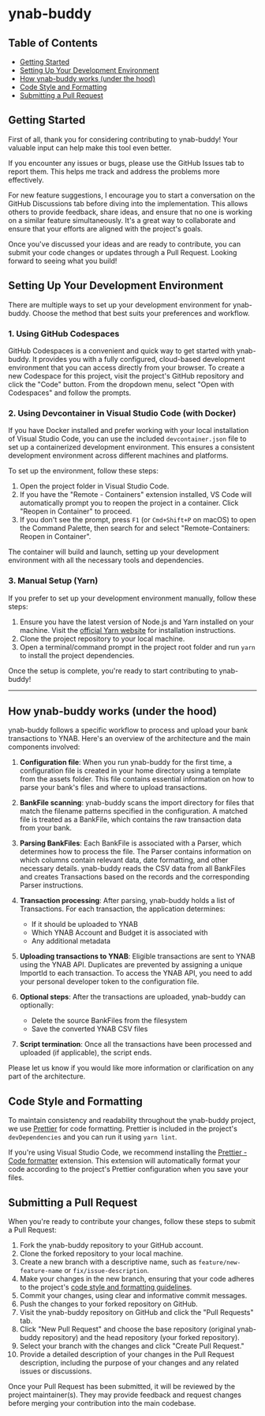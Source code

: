 # ynab-buddy

## Table of Contents

- [Getting Started](#getting-started)
- [Setting Up Your Development Environment](#setting-up-your-development-environment)
- [How ynab-buddy works (under the hood)](#how-ynab-buddy-works-under-the-hood)
- [Code Style and Formatting](#code-style-and-formatting)
- [Submitting a Pull Request](#submitting-a-pull-request)

## Getting Started

First of all, thank you for considering contributing to ynab-buddy! Your valuable input can help make this tool even better.

If you encounter any issues or bugs, please use the GitHub Issues tab to report them. This helps me track and address the problems more effectively.

For new feature suggestions, I encourage you to start a conversation on the GitHub Discussions tab before diving into the implementation. This allows others to provide feedback, share ideas, and ensure that no one is working on a similar feature simultaneously. It's a great way to collaborate and ensure that your efforts are aligned with the project's goals.

Once you've discussed your ideas and are ready to contribute, you can submit your code changes or updates through a Pull Request. Looking forward to seeing what you build!

## Setting Up Your Development Environment

There are multiple ways to set up your development environment for ynab-buddy. Choose the method that best suits your preferences and workflow.

### 1. Using GitHub Codespaces

GitHub Codespaces is a convenient and quick way to get started with ynab-buddy. It provides you with a fully configured, cloud-based development environment that you can access directly from your browser. To create a new Codespace for this project, visit the project's GitHub repository and click the "Code" button. From the dropdown menu, select "Open with Codespaces" and follow the prompts.

### 2. Using Devcontainer in Visual Studio Code (with Docker)

If you have Docker installed and prefer working with your local installation of Visual Studio Code, you can use the included `devcontainer.json` file to set up a containerized development environment. This ensures a consistent development environment across different machines and platforms.

To set up the environment, follow these steps:

1. Open the project folder in Visual Studio Code.
2. If you have the "Remote - Containers" extension installed, VS Code will automatically prompt you to reopen the project in a container. Click "Reopen in Container" to proceed.
3. If you don't see the prompt, press `F1` (or `Cmd+Shift+P` on macOS) to open the Command Palette, then search for and select "Remote-Containers: Reopen in Container".

The container will build and launch, setting up your development environment with all the necessary tools and dependencies.

### 3. Manual Setup (Yarn)

If you prefer to set up your development environment manually, follow these steps:

1. Ensure you have the latest version of Node.js and Yarn installed on your machine. Visit the [official Yarn website](https://yarnpkg.com/) for installation instructions.
2. Clone the project repository to your local machine.
3. Open a terminal/command prompt in the project root folder and run `yarn` to install the project dependencies.

Once the setup is complete, you're ready to start contributing to ynab-buddy!

---

## How ynab-buddy works (under the hood)

ynab-buddy follows a specific workflow to process and upload your bank transactions to YNAB. Here's an overview of the architecture and the main components involved:

1. **Configuration file**: When you run ynab-buddy for the first time, a configuration file is created in your home directory using a template from the assets folder. This file contains essential information on how to parse your bank's files and where to upload transactions.

2. **BankFile scanning**: ynab-buddy scans the import directory for files that match the filename patterns specified in the configuration. A matched file is treated as a BankFile, which contains the raw transaction data from your bank.

3. **Parsing BankFiles**: Each BankFile is associated with a Parser, which determines how to process the file. The Parser contains information on which columns contain relevant data, date formatting, and other necessary details. ynab-buddy reads the CSV data from all BankFiles and creates Transactions based on the records and the corresponding Parser instructions.

4. **Transaction processing**: After parsing, ynab-buddy holds a list of Transactions. For each transaction, the application determines:

   - If it should be uploaded to YNAB
   - Which YNAB Account and Budget it is associated with
   - Any additional metadata

5. **Uploading transactions to YNAB**: Eligible transactions are sent to YNAB using the YNAB API. Duplicates are prevented by assigning a unique ImportId to each transaction. To access the YNAB API, you need to add your personal developer token to the configuration file.

6. **Optional steps**: After the transactions are uploaded, ynab-buddy can optionally:

   - Delete the source BankFiles from the filesystem
   - Save the converted YNAB CSV files

7. **Script termination**: Once all the transactions have been processed and uploaded (if applicable), the script ends.

Please let us know if you would like more information or clarification on any part of the architecture.

## Code Style and Formatting

To maintain consistency and readability throughout the ynab-buddy project, we use [Prettier](https://prettier.io/) for code formatting. Prettier is included in the project's `devDependencies` and you can run it using `yarn lint`.

If you're using Visual Studio Code, we recommend installing the [Prettier - Code formatter](https://marketplace.visualstudio.com/items?itemName=esbenp.prettier-vscode) extension. This extension will automatically format your code according to the project's Prettier configuration when you save your files.

## Submitting a Pull Request

When you're ready to contribute your changes, follow these steps to submit a Pull Request:

1. Fork the ynab-buddy repository to your GitHub account.
2. Clone the forked repository to your local machine.
3. Create a new branch with a descriptive name, such as `feature/new-feature-name` or `fix/issue-description`.
4. Make your changes in the new branch, ensuring that your code adheres to the project's [code style and formatting guidelines](#code-style-and-formatting).
5. Commit your changes, using clear and informative commit messages.
6. Push the changes to your forked repository on GitHub.
7. Visit the ynab-buddy repository on GitHub and click the "Pull Requests" tab.
8. Click "New Pull Request" and choose the base repository (original ynab-buddy repository) and the head repository (your forked repository).
9. Select your branch with the changes and click "Create Pull Request."
10. Provide a detailed description of your changes in the Pull Request description, including the purpose of your changes and any related issues or discussions.

Once your Pull Request has been submitted, it will be reviewed by the project maintainer(s). They may provide feedback and request changes before merging your contribution into the main codebase.
